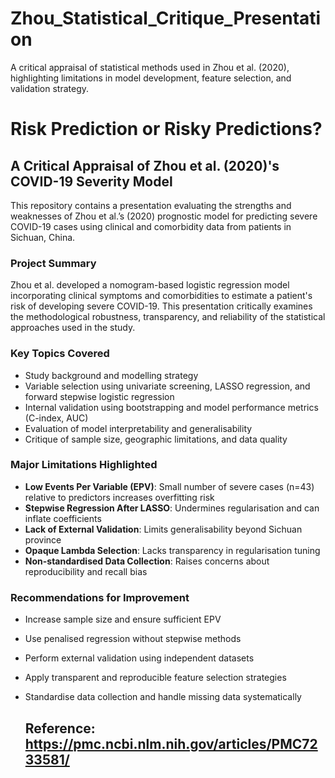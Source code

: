 # Zhou_Statistical_Critique_Presentation
A critical appraisal of statistical methods used in Zhou et al. (2020), highlighting limitations in model development, feature selection, and validation strategy.

# Risk Prediction or Risky Predictions?  
## A Critical Appraisal of Zhou et al. (2020)'s COVID-19 Severity Model

This repository contains a presentation evaluating the strengths and weaknesses of Zhou et al.’s (2020) prognostic model for predicting severe COVID-19 cases using clinical and comorbidity data from patients in Sichuan, China.

###  Project Summary

Zhou et al. developed a nomogram-based logistic regression model incorporating clinical symptoms and comorbidities to estimate a patient's risk of developing severe COVID-19. This presentation critically examines the methodological robustness, transparency, and reliability of the statistical approaches used in the study.


###  Key Topics Covered

- Study background and modelling strategy
- Variable selection using univariate screening, LASSO regression, and forward stepwise logistic regression
- Internal validation using bootstrapping and model performance metrics (C-index, AUC)
- Evaluation of model interpretability and generalisability
- Critique of sample size, geographic limitations, and data quality


###  Major Limitations Highlighted

- **Low Events Per Variable (EPV)**: Small number of severe cases (n=43) relative to predictors increases overfitting risk
- **Stepwise Regression After LASSO**: Undermines regularisation and can inflate coefficients
- **Lack of External Validation**: Limits generalisability beyond Sichuan province
- **Opaque Lambda Selection**: Lacks transparency in regularisation tuning
- **Non-standardised Data Collection**: Raises concerns about reproducibility and recall bias


###  Recommendations for Improvement

- Increase sample size and ensure sufficient EPV
- Use penalised regression without stepwise methods
- Perform external validation using independent datasets
- Apply transparent and reproducible feature selection strategies
- Standardise data collection and handle missing data systematically

  ## Reference: https://pmc.ncbi.nlm.nih.gov/articles/PMC7233581/
  
